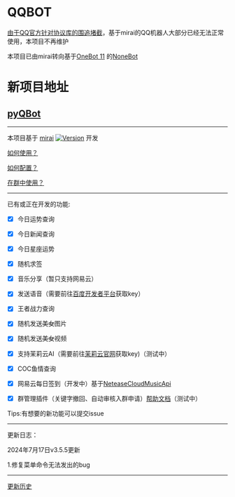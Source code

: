# QQBOT

[由于QQ官方针对协议库的围追堵截](https://github.com/Mrs4s/go-cqhttp/issues/2471)，基于mirai的QQ机器人大部分已经无法正常使用，本项目不再维护

本项目已由mirai转向基于[OneBot 11](https://github.com/botuniverse/onebot-11)
的[NoneBot](https://github.com/nonebot/nonebot)

# 新项目地址

## [pyQBot](https://github.com/atigger/pyQBot)

---

本项目基于 [mirai](https://github.com/mamoe/mirai) [![Version](https://img.shields.io/badge/version-2.16.0-green)](https://github.com/mamoe/mirai/releases/tag/v2.16.0)
开发

[如何使用？](https://github.com/mamoe/mirai/blob/dev/mirai-console/docs/ConfiguringProjects.md)

[如何配置？](CONFIG.md)

[在群中使用？](https://www.miraiqbot.top)

---

已有或正在开发的功能:

- [x] 今日运势查询

- [x] 今日新闻查询

- [x] 今日星座运势

- [x] 随机求签

- [x] 音乐分享（暂只支持网易云）

- [x] 发送语音（需要前往[百度开发者平台](https://ai.baidu.com/tech/speech)获取key）

- [x] 王者战力查询

- [x] 随机发送~~美女~~图片

- [x] 随机发送~~美女~~视频

- [x] 支持茉莉云AI（需要前往[茉莉云官网](https://mlyai.com/)获取key)（测试中）

- [x] COC鱼情查询

- [x] 网易云每日签到（开发中）基于[NeteaseCloudMusicApi](https://github.com/Binaryify/NeteaseCloudMusicApi)

- [x] 群管理插件（关键字撤回、自动审核入群申请）[帮助文档](https://www.miraiqbot.top/#/?id=群管理功能)（测试中）

Tips:有想要的新功能可以提交issue

---

更新日志：

2024年7月17日v3.5.5更新

1.修复菜单命令无法发出的bug

---
[更新历史](UPDATE.md)
